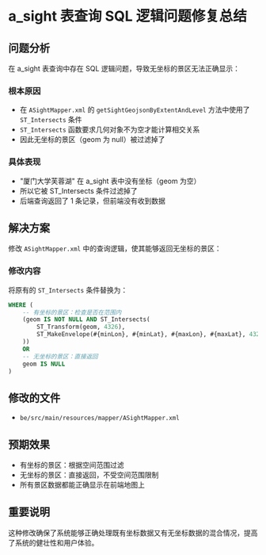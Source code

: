 # a_sight 表查询 SQL 逻辑问题修复总结

## 问题分析
在 a_sight 表查询中存在 SQL 逻辑问题，导致无坐标的景区无法正确显示：

### 根本原因
- 在 `ASightMapper.xml` 的 `getSightGeojsonByExtentAndLevel` 方法中使用了 `ST_Intersects` 条件
- `ST_Intersects` 函数要求几何对象不为空才能计算相交关系
- 因此无坐标的景区（geom 为 null）被过滤掉了

### 具体表现
- "厦门大学芙蓉湖" 在 a_sight 表中没有坐标（geom 为空）
- 所以它被 ST_Intersects 条件过滤掉了
- 后端查询返回了 1 条记录，但前端没有收到数据

## 解决方案
修改 `ASightMapper.xml` 中的查询逻辑，使其能够返回无坐标的景区：

### 修改内容
将原有的 `ST_Intersects` 条件替换为：
```sql
WHERE (
    -- 有坐标的景区：检查是否在范围内
    (geom IS NOT NULL AND ST_Intersects(
        ST_Transform(geom, 4326),
        ST_MakeEnvelope(#{minLon}, #{minLat}, #{maxLon}, #{maxLat}, 4326)
    ))
    OR
    -- 无坐标的景区：直接返回
    geom IS NULL
)
```

## 修改的文件
- `be/src/main/resources/mapper/ASightMapper.xml`

## 预期效果
- 有坐标的景区：根据空间范围过滤
- 无坐标的景区：直接返回，不受空间范围限制
- 所有景区数据都能正确显示在前端地图上

## 重要说明
这种修改确保了系统能够正确处理既有坐标数据又有无坐标数据的混合情况，提高了系统的健壮性和用户体验。